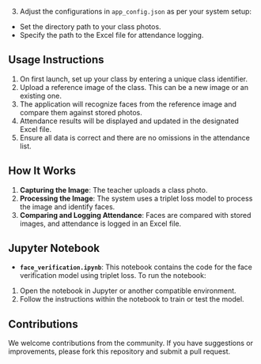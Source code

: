 3. Adjust the configurations in `app_config.json` as per your system setup:
- Set the directory path to your class photos.
- Specify the path to the Excel file for attendance logging.

## Usage Instructions
1. On first launch, set up your class by entering a unique class identifier.
2. Upload a reference image of the class. This can be a new image or an existing one.
3. The application will recognize faces from the reference image and compare them against stored photos.
4. Attendance results will be displayed and updated in the designated Excel file.
5. Ensure all data is correct and there are no omissions in the attendance list.

## How It Works
1. **Capturing the Image**: The teacher uploads a class photo.
2. **Processing the Image**: The system uses a triplet loss model to process the image and identify faces.
3. **Comparing and Logging Attendance**: Faces are compared with stored images, and attendance is logged in an Excel file.

## Jupyter Notebook
- **`face_verification.ipynb`**: This notebook contains the code for the face verification model using triplet loss. To run the notebook:
1. Open the notebook in Jupyter or another compatible environment.
2. Follow the instructions within the notebook to train or test the model.

## Contributions
We welcome contributions from the community. If you have suggestions or improvements, please fork this repository and submit a pull request.

